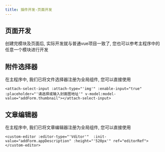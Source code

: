```yaml
---
title: 插件开发-页面开发
---
```

## 页面开发
创建完模块及页面后, 实际开发就与普通vue项目一致了, 您也可以参考主程序中的任意一个模块进行开发

## 附件选择器
在主程序中, 我们已将文件选择器注册为全局组件, 您可以直接使用
```vue
<attach-select-input :attach-type="'img'" :enable-input="true" :placeholder="'请选择或输入封面图地址'" v-model:model-value="addForm.thumbnail"></attach-select-input>
```
## 文章编辑器
在主程序中, 我们已将文章编辑器注册为全局组件, 您可以直接使用
```vue
<custom-editor :editor-type="'Vditor'"  :init-value="addForm.appDescription" :height="'520px'" ref="editorRef"></custom-editor>
```